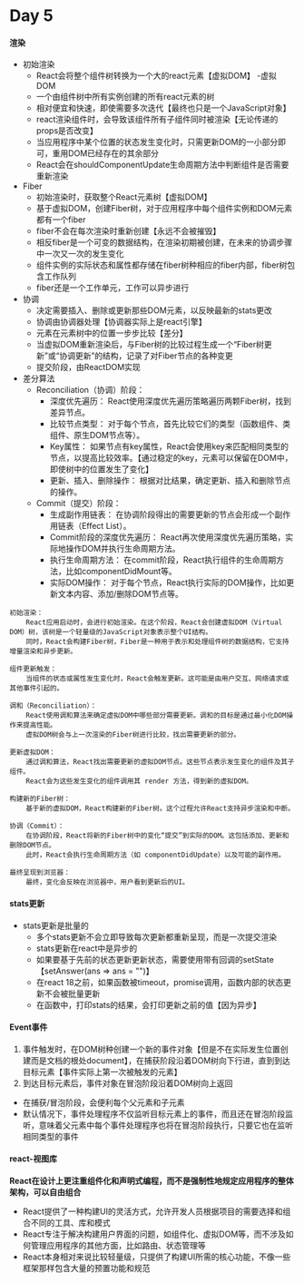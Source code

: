 # Day 5

#### 渲染
- 初始渲染
  - React会将整个组件树转换为一个大的react元素【虚拟DOM】
-虚拟DOM
  - 一个由组件树中所有实例创建的所有react元素的树
  - 相对便宜和快速，即使需要多次迭代【最终也只是一个JavaScript对象】
  - react渲染组件时，会导致该组件所有子组件同时被渲染【无论传递的props是否改变】
  - 当应用程序中某个位置的状态发生变化时，只需更新DOM的一小部分即可，重用DOM已经存在的其余部分
  - React会在shouldComponentUpdate生命周期方法中判断组件是否需要重新渲染
- Fiber
  - 初始渲染时，获取整个React元素树【虚拟DOM】
  - 基于虚拟DOM，创建Fiber树，对于应用程序中每个组件实例和DOM元素都有一个fiber
  - fiber不会在每次渲染时重新创建【永远不会被摧毁】
  - 相反fiber是一个可变的数据结构，在渲染初期被创建，在未来的协调步骤中一次又一次的发生变化
  - 组件实例的实际状态和属性都存储在fiber树种相应的fiber内部，fiber树包含工作队列
  - fiber还是一个工作单元，工作可以异步进行
- 协调
  - 决定需要插入、删除或更新那些DOM元素，以反映最新的stats更改
  - 协调由协调器处理【协调器实际上是react引擎】
  - 元素在元素树中的位置一步步比较【差分】
  - 当虚拟DOM重新渲染后，与Fiber树的比较过程生成一个“Fiber树更新”或“协调更新”的结构，记录了对Fiber节点的各种变更
  - 提交阶段，由ReactDOM实现
- 差分算法
  - Reconciliation（协调）阶段：
    - 深度优先遍历： React使用深度优先遍历策略遍历两颗Fiber树，找到差异节点。
    - 比较节点类型： 对于每个节点，首先比较它们的类型（函数组件、类组件、原生DOM节点等）。
    - Key属性： 如果节点有key属性，React会使用key来匹配相同类型的节点，以提高比较效率。【通过稳定的key，元素可以保留在DOM中，即使树中的位置发生了变化】
    - 更新、插入、删除操作： 根据对比结果，确定更新、插入和删除节点的操作。
  - Commit（提交）阶段：
    - 生成副作用链表： 在协调阶段得出的需要更新的节点会形成一个副作用链表（Effect List）。
    - Commit阶段的深度优先遍历： React再次使用深度优先遍历策略，实际地操作DOM并执行生命周期方法。
    - 执行生命周期方法： 在commit阶段，React执行组件的生命周期方法，比如componentDidMount等。
    - 实际DOM操作： 对于每个节点，React执行实际的DOM操作，比如更新文本内容、添加/删除DOM节点等。







>

    初始渲染：
        React应用启动时，会进行初始渲染。在这个阶段，React会创建虚拟DOM（Virtual DOM）树，该树是一个轻量级的JavaScript对象表示整个UI结构。
        同时，React会构建Fiber树，Fiber是一种用于表示和处理组件树的数据结构，它支持增量渲染和异步更新。

    组件更新触发：
        当组件的状态或属性发生变化时，React会触发更新。这可能是由用户交互、网络请求或其他事件引起的。

    调和（Reconciliation）：
        React使用调和算法来确定虚拟DOM中哪些部分需要更新。调和的目标是通过最小化DOM操作来提高性能。
        虚拟DOM树会与上一次渲染的Fiber树进行比较，找出需要更新的部分。

    更新虚拟DOM：
        通过调和算法，React找出需要更新的虚拟DOM节点。这些节点表示发生变化的组件及其子组件。
        React会为这些发生变化的组件调用其 render 方法，得到新的虚拟DOM。

    构建新的Fiber树：
        基于新的虚拟DOM，React构建新的Fiber树。这个过程允许React支持异步渲染和中断。

    协调（Commit）：
        在协调阶段，React将新的Fiber树中的变化“提交”到实际的DOM。这包括添加、更新和删除DOM节点。
        此时，React会执行生命周期方法（如 componentDidUpdate）以及可能的副作用。

    最终呈现到浏览器：
        最终，变化会反映在浏览器中，用户看到更新后的UI。



#### stats更新
- stats更新是批量的
  - 多个stats更新不会立即导致每次更新都重新呈现，而是一次提交渲染
  - stats更新在react中是异步的
  - 如果要基于先前的状态更新更新状态，需要使用带有回调的setState【setAnswer(ans => ans = "")】
  - 在react 18之前，如果函数被timeout，promise调用，函数内部的状态更新不会被批量更新
  - 在函数中，打印stats的结果，会打印更新之前的值【因为异步】



#### Event事件
1. 事件触发时，在DOM树种创建一个新的事件对象【但是不在实际发生位置创建而是文档的根处document】，在捕获阶段沿着DOM树向下行进，直到到达目标元素【事件实际上第一次被触发的元素】
2. 到达目标元素后，事件对象在冒泡阶段沿着DOM树向上返回

- 在捕获/冒泡阶段，会便利每个父元素和子元素
- 默认情况下，事件处理程序不仅监听目标元素上的事件，而且还在冒泡阶段监听，意味着父元素中每个事件处理程序也将在冒泡阶段执行，只要它也在监听相同类型的事件




#### react-视图库
**React在设计上更注重组件化和声明式编程，而不是强制性地规定应用程序的整体架构，可以自由组合**
- React提供了一种构建UI的灵活方式，允许开发人员根据项目的需要选择和组合不同的工具、库和模式
- React专注于解决构建用户界面的问题，如组件化、虚拟DOM等，而不涉及如何管理应用程序的其他方面，比如路由、状态管理等
- React本身相对来说比较轻量级，只提供了构建UI所需的核心功能，不像一些框架那样包含大量的预置功能和规范

